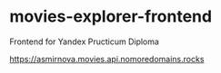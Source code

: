 # movies-explorer-frontend
Frontend for Yandex Pructicum Diploma 

https://asmirnova.movies.api.nomoredomains.rocks